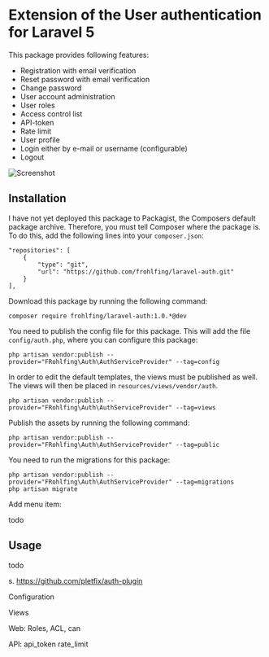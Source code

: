 # Extension of the User authentication for Laravel 5

This package provides following features: 
 - Registration with email verification
 - Reset password with email verification
 - Change password
 - User account administration
 - User roles
 - Access control list
 - API-token
 - Rate limit
 - User profile
 - Login either by e-mail or username (configurable)
 - Logout

![Screenshot](https://raw.githubusercontent.com/frohlfing/app/master/resources/docs/screenshot-auth.png)     

## Installation
    
I have not yet deployed this package to Packagist, the Composers default package archive. Therefore, you must tell 
Composer where the package is. To do this, add the following lines into your `composer.json`:

    "repositories": [
        {
            "type": "git",
            "url": "https://github.com/frohlfing/laravel-auth.git"
        }
    ],

Download this package by running the following command:

    composer require frohlfing/laravel-auth:1.0.*@dev

You need to publish the config file for this package. This will add the file `config/auth.php`, where you can configure 
this package:

    php artisan vendor:publish --provider="FRohlfing\Auth\AuthServiceProvider" --tag=config

In order to edit the default templates, the views must be published as well. The views will then be placed in 
`resources/views/vendor/auth`.

    php artisan vendor:publish --provider="FRohlfing\Auth\AuthServiceProvider" --tag=views

Publish the assets by running the following command:

    php artisan vendor:publish --provider="FRohlfing\Auth\AuthServiceProvider" --tag=public
    
You need to run the migrations for this package:

    php artisan vendor:publish --provider="FRohlfing\Auth\AuthServiceProvider" --tag=migrations
    php artisan migrate
    
Add menu item:    

todo
    
## Usage

todo

s. https://github.com/pletfix/auth-plugin

Configuration

Views

Web:
Roles, ACL, can

API:
api_token
rate_limit

